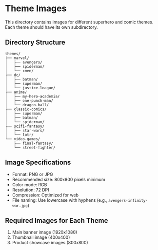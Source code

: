 # Theme Images

This directory contains images for different superhero and comic themes. Each theme should have its own subdirectory.

## Directory Structure
```
themes/
├── marvel/
│   ├── avengers/
│   ├── spiderman/
│   └── xmen/
├── dc/
│   ├── batman/
│   ├── superman/
│   └── justice-league/
├── anime/
│   ├── my-hero-academia/
│   ├── one-punch-man/
│   └── dragon-ball/
├── classic-comics/
│   ├── superman/
│   ├── batman/
│   └── spiderman/
├── scifi-fantasy/
│   ├── star-wars/
│   └── lotr/
└── video-games/
    ├── final-fantasy/
    └── street-fighter/
```

## Image Specifications
- Format: PNG or JPG
- Recommended size: 800x800 pixels minimum
- Color mode: RGB
- Resolution: 72 DPI
- Compression: Optimized for web
- File naming: Use lowercase with hyphens (e.g., `avengers-infinity-war.jpg`)

## Required Images for Each Theme
1. Main banner image (1920x1080)
2. Thumbnail image (400x400)
3. Product showcase images (800x800) 